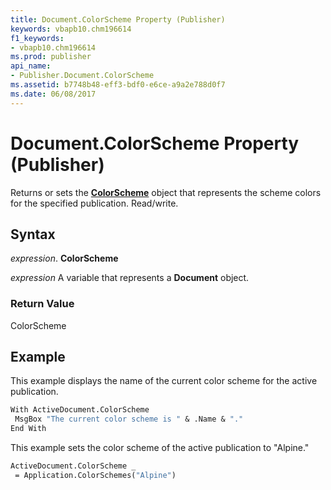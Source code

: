 ```yaml
---
title: Document.ColorScheme Property (Publisher)
keywords: vbapb10.chm196614
f1_keywords:
- vbapb10.chm196614
ms.prod: publisher
api_name:
- Publisher.Document.ColorScheme
ms.assetid: b7748b48-eff3-bdf0-e6ce-a9a2e788d0f7
ms.date: 06/08/2017
---
```



# Document.ColorScheme Property (Publisher)

Returns or sets the  **[ColorScheme](Publisher.ColorScheme.md)** object that represents the scheme colors for the specified publication. Read/write.


## Syntax

 _expression_. **ColorScheme**

 _expression_ A variable that represents a  **Document** object.


### Return Value

ColorScheme


## Example

This example displays the name of the current color scheme for the active publication.


```vb
With ActiveDocument.ColorScheme 
 MsgBox "The current color scheme is " & .Name & "." 
End With
```

This example sets the color scheme of the active publication to "Alpine."




```vb
ActiveDocument.ColorScheme _ 
 = Application.ColorSchemes("Alpine")
```


